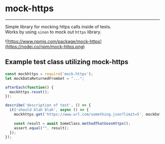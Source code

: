 # mock-https
----------
Simple library for mocking https calls inside of tests.  
Works by using `sinon` to mock out `https` library.

![https://www.npmjs.com/package/mock-https](https://nodei.co/npm/mock-https.png)

Example test class utilizing mock-https
--------------  

<p>

####

```javascript
const mockhttps = require('mock-https');
let mockDataReturnedFromGet = "...";

afterEach(function() {
  mockhttps.reset();
});

describe('description of test', () => {
  it('should blah blah', async () => {
    mockhttps.get('https://www.url.com/something.json?limit=5', mockDataReturnedFromGet);
    
    const result = await SomeClass.methodThatUsesHttps();
	assert.equal("", result);
  });
});


```